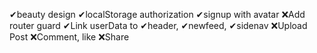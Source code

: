 ✔beauty design
✔localStorage authorization
✔signup with avatar
❌Add router guard
✔Link userData to ✔header, ✔newfeed, ✔sidenav
❌Upload Post
❌Comment, like
❌Share

